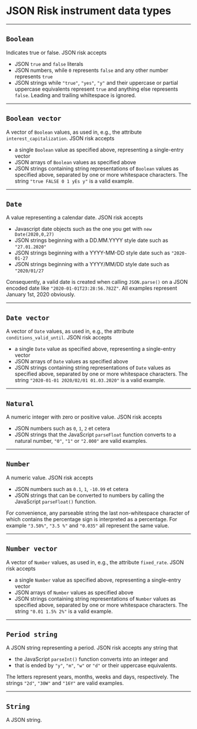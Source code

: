 # JSON Risk instrument data types

------------------------------------------------------------------------------
## `Boolean`
Indicates true or false. JSON risk accepts

 - JSON `true` and `false` literals
 - JSON numbers, while `0` represents `false` and any other number represents `true`
 - JSON strings while `"true"`, `"yes"`, `"y"` and their uppercase or partial uppercase equivalents represent `true` and anything else represents `false`. Leading and trailing whiltespace is ignored.

------------------------------------------------------------------------------
## `Boolean vector`
A vector of `Boolean` values, as used in, e.g., the attribute `interest_capitalization`. JSON risk accepts

 - a single `Boolean` value as specified above, representing a single-entry vector
 - JSON arrays of `Boolean` values as specified above
 - JSON strings containing string representations of `Boolean` values as specified above, separated by one or more whitespace characters. The string `"true FALSE 0 1 yEs y"` is a valid example.


------------------------------------------------------------------------------
## `Date`
A value representing a calendar date. JSON risk accepts

 - Javascript date objects such as the one you get with `new Date(2020,0,27)`
 - JSON strings beginning with a DD.MM.YYYY style date such as `"27.01.2020"`
 - JSON strings beginning with a YYYY-MM-DD style date such as `"2020-01-27`
 - JSON strings beginning with a YYYY/MM/DD style date such as `"2020/01/27`

Consequently, a valid date is created when calling `JSON.parse()` on a JSON encoded date like `"2020-01-01T23:28:56.782Z"`. All examples represent January 1st, 2020 obviously.

------------------------------------------------------------------------------
## `Date vector`
A vector of `Date` values, as used in, e.g., the attribute `conditions_valid_until`. JSON risk accepts

 - a single `Date` value as specified above, representing a single-entry vector
 - JSON arrays of `Date` values as specified above
 - JSON strings containing string representations of `Date` values as specified above, separated by one or more whitespace characters. The string `"2020-01-01 2020/02/01 01.03.2020"` is a valid example.

------------------------------------------------------------------------------
## `Natural`
A numeric integer with zero or positive value. JSON risk accepts

 - JSON numbers such as `0`, `1`, `2` et cetera
 - JSON strings that the JavaScript `parseFloat` function converts to a natural number, `"0"`, `"1"` or `"2.000"` are valid examples.

------------------------------------------------------------------------------
## `Number`
A numeric value. JSON risk accepts

 - JSON numbers such as `0.1`, `1`, `-10.99` et cetera
 - JSON strings that can be converted to numbers by calling the JavaScript `parseFloat()` function.

For convenience, any parseable string the last non-whitespace character of which contains the percentage sign is interpreted as a percentage. For example `"3.50%"`, `"3.5 %"` and `"0.035"` all represent the same value.

------------------------------------------------------------------------------
## `Number vector`
A vector of `Number` values, as used in, e.g., the attribute `fixed_rate`. JSON risk accepts

 - a single `Number` value as specified above, representing a single-entry vector
 - JSON arrays of `Number` values as specified above
 - JSON strings containing string representations of `Number` values as specified above, separated by one or more whitespace characters. The string `"0.01 1.5% 2%"` is a valid example.

------------------------------------------------------------------------------
## `Period string`
A JSON string representing a period. JSON risk accepts any string that

 - the JavaScript `parseInt()` function converts into an integer and
 - that is ended by `"y"`, `"m"`, `"w"` or `"d"` or their uppercase equivalents.

The letters represent years, months, weeks and days, respectively. The strings `"2d"`, `"30W"` and `"16Y"` are valid examples.

------------------------------------------------------------------------------
## `String`
A JSON string.


